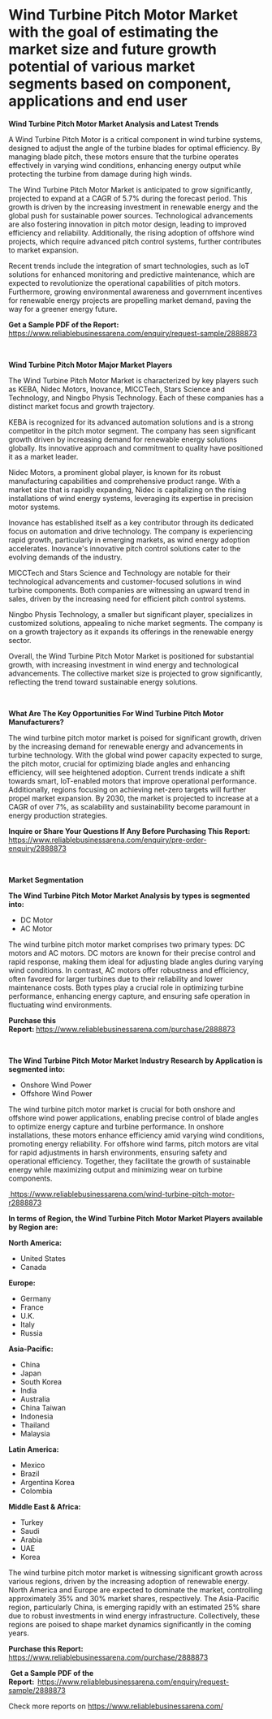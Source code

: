 <p><h1>Wind Turbine Pitch Motor Market with the goal of estimating the market size and future growth potential of various market segments based on component, applications and end user</h1></p><p><strong>Wind Turbine Pitch Motor Market Analysis and Latest Trends</strong></p>
<p><p>A Wind Turbine Pitch Motor is a critical component in wind turbine systems, designed to adjust the angle of the turbine blades for optimal efficiency. By managing blade pitch, these motors ensure that the turbine operates effectively in varying wind conditions, enhancing energy output while protecting the turbine from damage during high winds.</p><p>The Wind Turbine Pitch Motor Market is anticipated to grow significantly, projected to expand at a CAGR of 5.7% during the forecast period. This growth is driven by the increasing investment in renewable energy and the global push for sustainable power sources. Technological advancements are also fostering innovation in pitch motor design, leading to improved efficiency and reliability. Additionally, the rising adoption of offshore wind projects, which require advanced pitch control systems, further contributes to market expansion. </p><p>Recent trends include the integration of smart technologies, such as IoT solutions for enhanced monitoring and predictive maintenance, which are expected to revolutionize the operational capabilities of pitch motors. Furthermore, growing environmental awareness and government incentives for renewable energy projects are propelling market demand, paving the way for a greener energy future.</p></p>
<p><strong>Get a Sample PDF of the Report:&nbsp;</strong> <a href="https://www.reliablebusinessarena.com/enquiry/request-sample/2888873?utm_campaign=2033&utm_medium=2&utm_source=Github&utm_content=ia&utm_term=14032025&utm_id=wind-turbine-pitch-motor">https://www.reliablebusinessarena.com/enquiry/request-sample/2888873</a></p>
<p>&nbsp;</p>
<p><strong>Wind Turbine Pitch Motor Major Market Players</strong></p>
<p><p>The Wind Turbine Pitch Motor Market is characterized by key players such as KEBA, Nidec Motors, Inovance, MICCTech, Stars Science and Technology, and Ningbo Physis Technology. Each of these companies has a distinct market focus and growth trajectory.</p><p>KEBA is recognized for its advanced automation solutions and is a strong competitor in the pitch motor segment. The company has seen significant growth driven by increasing demand for renewable energy solutions globally. Its innovative approach and commitment to quality have positioned it as a market leader.</p><p>Nidec Motors, a prominent global player, is known for its robust manufacturing capabilities and comprehensive product range. With a market size that is rapidly expanding, Nidec is capitalizing on the rising installations of wind energy systems, leveraging its expertise in precision motor systems.</p><p>Inovance has established itself as a key contributor through its dedicated focus on automation and drive technology. The company is experiencing rapid growth, particularly in emerging markets, as wind energy adoption accelerates. Inovance's innovative pitch control solutions cater to the evolving demands of the industry.</p><p>MICCTech and Stars Science and Technology are notable for their technological advancements and customer-focused solutions in wind turbine components. Both companies are witnessing an upward trend in sales, driven by the increasing need for efficient pitch control systems.</p><p>Ningbo Physis Technology, a smaller but significant player, specializes in customized solutions, appealing to niche market segments. The company is on a growth trajectory as it expands its offerings in the renewable energy sector.</p><p>Overall, the Wind Turbine Pitch Motor Market is positioned for substantial growth, with increasing investment in wind energy and technological advancements. The collective market size is projected to grow significantly, reflecting the trend toward sustainable energy solutions.</p></p>
<p>&nbsp;</p>
<p><strong>What Are The Key Opportunities For Wind Turbine Pitch Motor Manufacturers?</strong></p>
<p><p>The wind turbine pitch motor market is poised for significant growth, driven by the increasing demand for renewable energy and advancements in turbine technology. With the global wind power capacity expected to surge, the pitch motor, crucial for optimizing blade angles and enhancing efficiency, will see heightened adoption. Current trends indicate a shift towards smart, IoT-enabled motors that improve operational performance. Additionally, regions focusing on achieving net-zero targets will further propel market expansion. By 2030, the market is projected to increase at a CAGR of over 7%, as scalability and sustainability become paramount in energy production strategies.</p></p>
<p><strong>Inquire or Share Your Questions If Any Before Purchasing This Report:</strong> <a href="https://www.reliablebusinessarena.com/enquiry/pre-order-enquiry/2888873?utm_campaign=2033&utm_medium=2&utm_source=Github&utm_content=ia&utm_term=14032025&utm_id=wind-turbine-pitch-motor">https://www.reliablebusinessarena.com/enquiry/pre-order-enquiry/2888873</a></p>
<p>&nbsp;</p>
<p><strong>Market Segmentation</strong></p>
<p><strong>The Wind Turbine Pitch Motor Market Analysis by types is segmented into:</strong></p>
<p><ul><li>DC Motor</li><li>AC Motor</li></ul></p>
<p><p>The wind turbine pitch motor market comprises two primary types: DC motors and AC motors. DC motors are known for their precise control and rapid response, making them ideal for adjusting blade angles during varying wind conditions. In contrast, AC motors offer robustness and efficiency, often favored for larger turbines due to their reliability and lower maintenance costs. Both types play a crucial role in optimizing turbine performance, enhancing energy capture, and ensuring safe operation in fluctuating wind environments.</p></p>
<p><strong>Purchase this Report:&nbsp;</strong><a href="https://www.reliablebusinessarena.com/purchase/2888873?utm_campaign=2033&utm_medium=2&utm_source=Github&utm_content=ia&utm_term=14032025&utm_id=wind-turbine-pitch-motor">https://www.reliablebusinessarena.com/purchase/2888873</a></p>
<p>&nbsp;</p>
<p><strong>The Wind Turbine Pitch Motor Market Industry Research by Application is segmented into:</strong></p>
<p><ul><li>Onshore Wind Power</li><li>Offshore Wind Power</li></ul></p>
<p><p>The wind turbine pitch motor market is crucial for both onshore and offshore wind power applications, enabling precise control of blade angles to optimize energy capture and turbine performance. In onshore installations, these motors enhance efficiency amid varying wind conditions, promoting energy reliability. For offshore wind farms, pitch motors are vital for rapid adjustments in harsh environments, ensuring safety and operational efficiency. Together, they facilitate the growth of sustainable energy while maximizing output and minimizing wear on turbine components.</p></p>
<p><a href="https://www.reliablebusinessarena.com/wind-turbine-pitch-motor-r2888873?utm_campaign=2033&utm_medium=2&utm_source=Github&utm_content=ia&utm_term=14032025&utm_id=wind-turbine-pitch-motor">&nbsp;https://www.reliablebusinessarena.com/wind-turbine-pitch-motor-r2888873</a></p>
<p><strong>In terms of Region, the Wind Turbine Pitch Motor Market Players available by Region are:</strong></p>
<p>
    <p> <strong> North America: </strong>
        <ul>
            <li>United States</li>
            <li>Canada</li>
        </ul>
        </p> 
    <p> <strong> Europe: </strong>
        <ul>
            <li>Germany</li>
            <li>France</li>
            <li>U.K.</li>
            <li>Italy</li>
            <li>Russia</li>
        </ul>
        </p> 
    <p> <strong> Asia-Pacific: </strong>
        <ul>
            <li>China</li>
            <li>Japan</li>
            <li>South Korea</li>
            <li>India</li>
            <li>Australia</li>
            <li>China Taiwan</li>
            <li>Indonesia</li>
            <li>Thailand</li>
            <li>Malaysia</li>
        </ul>
        </p> 
    <p> <strong> Latin America: </strong>
        <ul>
            <li>Mexico</li>
            <li>Brazil</li>
            <li>Argentina Korea</li>
            <li>Colombia</li>
        </ul>
        </p> 
    <p> <strong> Middle East & Africa: </strong>
        <ul>
            <li>Turkey</li>
            <li>Saudi</li>
            <li>Arabia</li>
            <li>UAE</li>
            <li>Korea</li>
        </ul>
    </p>
    </p>
<p><p>The wind turbine pitch motor market is witnessing significant growth across various regions, driven by the increasing adoption of renewable energy. North America and Europe are expected to dominate the market, controlling approximately 35% and 30% market shares, respectively. The Asia-Pacific region, particularly China, is emerging rapidly with an estimated 25% share due to robust investments in wind energy infrastructure. Collectively, these regions are poised to shape market dynamics significantly in the coming years.</p></p>
<p><strong>Purchase this Report: </strong><a href="https://www.reliablebusinessarena.com/purchase/2888873?utm_campaign=2033&utm_medium=2&utm_source=Github&utm_content=ia&utm_term=14032025&utm_id=wind-turbine-pitch-motor">https://www.reliablebusinessarena.com/purchase/2888873</a></p>
<p>&nbsp;<strong>Get a Sample PDF of the Report:&nbsp;&nbsp;</strong><a href="https://www.reliablebusinessarena.com/enquiry/request-sample/2888873?utm_campaign=2033&utm_medium=2&utm_source=Github&utm_content=ia&utm_term=14032025&utm_id=wind-turbine-pitch-motor">https://www.reliablebusinessarena.com/enquiry/request-sample/2888873</a></p>
<p><strong></strong></p>
<p>Check more reports on <a href="https://www.reliablebusinessarena.com/?utm_campaign=2033&utm_medium=2&utm_source=Github&utm_content=ia&utm_term=14032025&utm_id=wind-turbine-pitch-motor">https://www.reliablebusinessarena.com/</a></p>